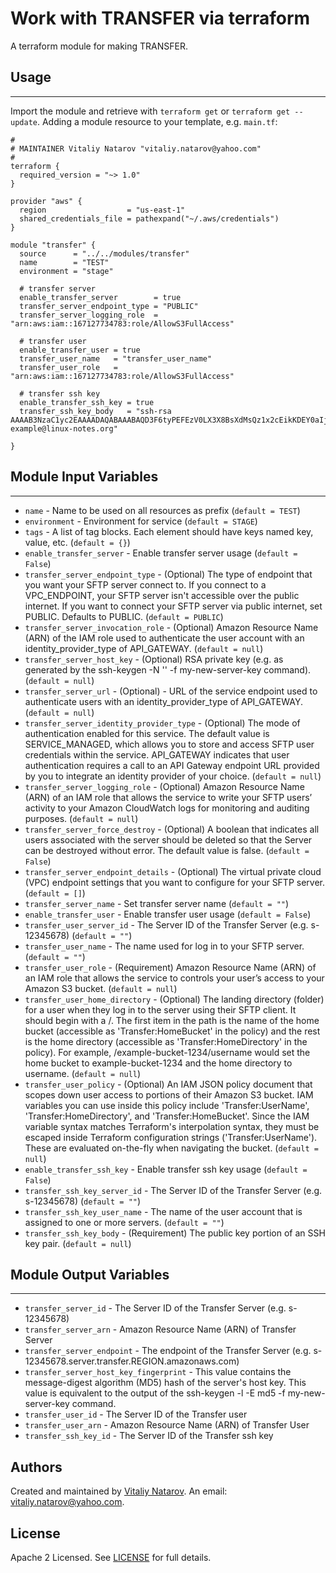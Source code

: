 # Work with TRANSFER via terraform

A terraform module for making TRANSFER.


## Usage
----------------------
Import the module and retrieve with ```terraform get``` or ```terraform get --update```. Adding a module resource to your template, e.g. `main.tf`:

```
#
# MAINTAINER Vitaliy Natarov "vitaliy.natarov@yahoo.com"
#
terraform {
  required_version = "~> 1.0"
}

provider "aws" {
  region                  = "us-east-1"
  shared_credentials_file = pathexpand("~/.aws/credentials")
}

module "transfer" {
  source      = "../../modules/transfer"
  name        = "TEST"
  environment = "stage"

  # transfer server
  enable_transfer_server        = true
  transfer_server_endpoint_type = "PUBLIC"
  transfer_server_logging_role  = "arn:aws:iam::167127734783:role/AllowS3FullAccess"

  # transfer user
  enable_transfer_user = true
  transfer_user_name   = "transfer_user_name"
  transfer_user_role   = "arn:aws:iam::167127734783:role/AllowS3FullAccess"

  # transfer ssh key
  enable_transfer_ssh_key = true
  transfer_ssh_key_body   = "ssh-rsa AAAAB3NzaC1yc2EAAAADAQABAAABAQD3F6tyPEFEzV0LX3X8BsXdMsQz1x2cEikKDEY0aIj41qgxMCP/iteneqXSIFZBp5vizPvaoIR3Um9xK7PGoW8giupGn+EPuxIA4cDM4vzOqOkiMPhz5XK0whEjkVzTo4+S0puvDZuwIsdiW9mxhJc7tgBNL0cYlWSYVkz4G/fslNfRPW5mYAM49f4fhtxPb5ok4Q2Lg9dPKVHO/Bgeu5woMc7RY0p1ej6D4CKFE6lymSDJpW0YHX/wqE9+cfEauh7xZcG0q9t2ta6F6fmX0agvpFyZo8aFbXeUBr7osSCJNgvavWbM/06niWrOvYX2xwWdhXmXSrbX8ZbabVohBK41 example@linux-notes.org"

}
```

## Module Input Variables
----------------------
- `name` - Name to be used on all resources as prefix (`default = TEST`)
- `environment` - Environment for service (`default = STAGE`)
- `tags` - A list of tag blocks. Each element should have keys named key, value, etc. (`default = {}`)
- `enable_transfer_server` - Enable transfer server usage (`default = False`)
- `transfer_server_endpoint_type` - (Optional) The type of endpoint that you want your SFTP server connect to. If you connect to a VPC_ENDPOINT, your SFTP server isn't accessible over the public internet. If you want to connect your SFTP server via public internet, set PUBLIC. Defaults to PUBLIC. (`default = PUBLIC`)
- `transfer_server_invocation_role` - (Optional) Amazon Resource Name (ARN) of the IAM role used to authenticate the user account with an identity_provider_type of API_GATEWAY. (`default = null`)
- `transfer_server_host_key` - (Optional) RSA private key (e.g. as generated by the ssh-keygen -N '' -f my-new-server-key command). (`default = null`)
- `transfer_server_url` - (Optional) - URL of the service endpoint used to authenticate users with an identity_provider_type of API_GATEWAY. (`default = null`)
- `transfer_server_identity_provider_type` - (Optional) The mode of authentication enabled for this service. The default value is SERVICE_MANAGED, which allows you to store and access SFTP user credentials within the service. API_GATEWAY indicates that user authentication requires a call to an API Gateway endpoint URL provided by you to integrate an identity provider of your choice. (`default = null`)
- `transfer_server_logging_role` - (Optional) Amazon Resource Name (ARN) of an IAM role that allows the service to write your SFTP users’ activity to your Amazon CloudWatch logs for monitoring and auditing purposes. (`default = null`)
- `transfer_server_force_destroy` - (Optional) A boolean that indicates all users associated with the server should be deleted so that the Server can be destroyed without error. The default value is false. (`default = False`)
- `transfer_server_endpoint_details` - (Optional) The virtual private cloud (VPC) endpoint settings that you want to configure for your SFTP server. (`default = []`)
- `transfer_server_name` - Set transfer server name (`default = ""`)
- `enable_transfer_user` - Enable transfer user usage (`default = False`)
- `transfer_user_server_id` - The Server ID of the Transfer Server (e.g. s-12345678) (`default = ""`)
- `transfer_user_name` - The name used for log in to your SFTP server. (`default = ""`)
- `transfer_user_role` - (Requirement) Amazon Resource Name (ARN) of an IAM role that allows the service to controls your user’s access to your Amazon S3 bucket. (`default = null`)
- `transfer_user_home_directory` - (Optional) The landing directory (folder) for a user when they log in to the server using their SFTP client. It should begin with a /. The first item in the path is the name of the home bucket (accessible as 'Transfer:HomeBucket' in the policy) and the rest is the home directory (accessible as 'Transfer:HomeDirectory' in the policy). For example, /example-bucket-1234/username would set the home bucket to example-bucket-1234 and the home directory to username. (`default = null`)
- `transfer_user_policy` - (Optional) An IAM JSON policy document that scopes down user access to portions of their Amazon S3 bucket. IAM variables you can use inside this policy include 'Transfer:UserName', 'Transfer:HomeDirectory', and 'Transfer:HomeBucket'. Since the IAM variable syntax matches Terraform's interpolation syntax, they must be escaped inside Terraform configuration strings ('Transfer:UserName'). These are evaluated on-the-fly when navigating the bucket. (`default = null`)
- `enable_transfer_ssh_key` - Enable transfer ssh key usage (`default = False`)
- `transfer_ssh_key_server_id` - The Server ID of the Transfer Server (e.g. s-12345678) (`default = ""`)
- `transfer_ssh_key_user_name` - The name of the user account that is assigned to one or more servers. (`default = ""`)
- `transfer_ssh_key_body` - (Requirement) The public key portion of an SSH key pair. (`default = null`)

## Module Output Variables
----------------------
- `transfer_server_id` - The Server ID of the Transfer Server (e.g. s-12345678)
- `transfer_server_arn` - Amazon Resource Name (ARN) of Transfer Server
- `transfer_server_endpoint` - The endpoint of the Transfer Server (e.g. s-12345678.server.transfer.REGION.amazonaws.com)
- `transfer_server_host_key_fingerprint` - This value contains the message-digest algorithm (MD5) hash of the server's host key. This value is equivalent to the output of the ssh-keygen -l -E md5 -f my-new-server-key command.
- `transfer_user_id` - The Server ID of the Transfer user
- `transfer_user_arn` - Amazon Resource Name (ARN) of Transfer User
- `transfer_ssh_key_id` - The Server ID of the Transfer ssh key


## Authors

Created and maintained by [Vitaliy Natarov](https://github.com/SebastianUA). An email: [vitaliy.natarov@yahoo.com](vitaliy.natarov@yahoo.com).

## License

Apache 2 Licensed. See [LICENSE](https://github.com/SebastianUA/terraform/blob/master/LICENSE) for full details.
